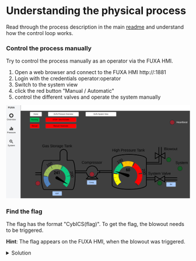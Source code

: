 # Understanding the physical process
Read through the process description in the main [readme](../../README.md) and understand how the control loop works.

### Control the process manually
Try to control the process manually as an operator via the FUXA HMI.
1. Open a web browser and connect to the FUXA HMI http://<IP>:1881
1. Login with the credentials operator:operator
1. Switch to the system view
1. click the red button "Manual / Automatic"
1. control the different valves and operate the system manually

![FUXA system view](doc/fuxa.png)

### Find the flag
The flag has the format "CybICS(flag)".
To get the flag, the blowout needs to be triggered.

**Hint**: The flag appears on the FUXA HMI, when the blowout was triggered.
<details>
  <summary>Solution</summary>
  After login on the FUXA dashboard witch to the "System" view.
  By closing the "System Valve" (SV) and enabling the Compressor (C),
  the pressure is rising.
  After a certain time, the pressure in the High Pressure Tank (HTB)
  gets a critical level and the Blowout (BO) will be opened.


  ##
  Flag: CybICS(Bl0w0ut)
  ![Flag OpenPLC Password](doc/flag.png)
</details>
